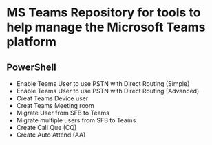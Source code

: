 # MS Teams Repository for tools to help manage the Microsoft Teams platform

## PowerShell
* Enable Teams User to use PSTN with Direct Routing (Simple)
* Enable Teams User to use PSTN with Direct Routing (Advanced)
* Creat Teams Device user
* Creat Teams Meeting room
* Migrate User from SFB to Teams
* Migrate multiple users from SFB to Teams
* Create Call Que (CQ)
* Create Auto Attend (AA)


